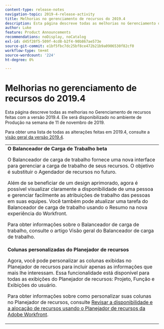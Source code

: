 ```yaml
---
content-type: release-notes
navigation-topic: 2019-4-release-activity
title: Melhorias no gerenciamento de recursos do 2019.4
description: Esta página descreve todas as melhorias no Gerenciamento de recursos feitas com a versão 2019.4. Ele será disponibilizado no ambiente de Produção na semana de 11 de novembro de 2019.
author: Luke
feature: Product Announcements
recommendations: noDisplay, noCatalog
exl-id: d45f28f5-509f-4cd8-b2f4-90b867ae573e
source-git-commit: e1bf5fbc7dc25bf8ce472b21b9a0906530f82cf0
workflow-type: tm+mt
source-wordcount: '224'
ht-degree: 0%

---
```


# Melhorias no gerenciamento de recursos do 2019.4

Esta página descreve todas as melhorias no Gerenciamento de recursos feitas com a versão 2019.4. Ele será disponibilizado no ambiente de Produção na semana de 11 de novembro de 2019.

Para obter uma lista de todas as alterações feitas em 2019.4, consulte a [visão geral da versão 2019.4](../../../../product-announcements/product-releases/quarterly-release-archive/2019.4-release-activity/2019-4-release-activity-overview.md).

<table style="table-layout:auto"> 
 <col> 
 <tbody> 
  <tr> 
   <td><strong>O Balanceador de Carga de Trabalho beta</strong> <p>O Balanceador de carga de trabalho fornece uma nova interface para gerenciar a carga de trabalho de seus recursos. O objetivo é substituir o Agendador de recursos no futuro.</p> <p>Além de se beneficiar de um design aprimorado, agora é possível visualizar claramente a disponibilidade de uma pessoa e gerenciar facilmente as atribuições de trabalho das pessoas em suas equipes. Você também pode atualizar uma tarefa do Balanceador de carga de trabalho usando o Resumo na nova experiência do Workfront.</p> <p>Para obter informações sobre o Balanceador de carga de trabalho, consulte o artigo Visão geral do Balanceador de carga de trabalho.</p> </td> 
  </tr> 
  <tr> 
   <td><strong>Colunas personalizadas do Planejador de recursos</strong> <p>Agora, você pode personalizar as colunas exibidas no Planejador de recursos para incluir apenas as informações que mais lhe interessam. Essa funcionalidade está disponível para todas as exibições do Planejador de recursos: Projeto, Função e Exibições do usuário.</p> <p>Para obter informações sobre como personalizar suas colunas no Planejador de recursos, consulte <a href="../../../../resource-mgmt/resource-planning/resource-availability-allocation-resource-planner.md" class="MCXref xref" xrefformat="{para}">Revisar a disponibilidade e a alocação de recursos usando o Planejador de recursos da Adobe Workfront</a>.</p> </td> 
  </tr> 
 </tbody> 
</table>
